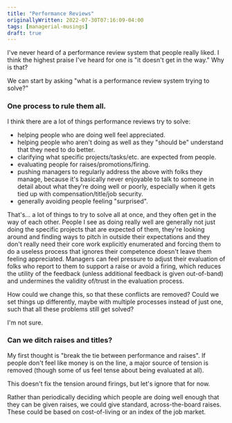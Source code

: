 ```yaml
---
title: "Performance Reviews"
originallyWritten: 2022-07-30T07:16:09-04:00
tags: [managerial-musings]
draft: true
---
```


I've never heard of a performance review system that people really liked. I think the highest praise I've heard for one is "it doesn't get in the way." Why is that?

We can start by asking "what is a performance review system trying to solve?"

<!--more-->

### One process to rule them all.
I think there are a lot of things performance reviews try to solve:
* helping people who are doing well feel appreciated.
* helping people who aren't doing as well as they "should be" understand that they need to do better.
* clarifying what specific projects/tasks/etc. are expected from people.
* evaluating people for raises/promotions/firing.
* pushing managers to regularly address the above with folks they manage, because it's basically never enjoyable to talk to someone in detail about what they're doing well or poorly, especially when it gets tied up with compensation/title/job security.
* generally avoiding people feeling "surprised".

That's... a lot of things to try to solve all at once, and they often get in the way of each other. People I see as doing really well are generally not just doing the specific projects that are expected of them, they're looking around and finding ways to pitch in outside their expectations and they don't really need their core work explicitly enumerated and forcing them to do a useless process that ignores their competence doesn't leave them feeling appreciated. Managers can feel pressure to adjust their evaluation of folks who report to them to support a raise or avoid a firing, which reduces the utility of the feedback (unless additional feedback is given out-of-band) and undermines the validity of/trust in the evaluation process.

How could we change this, so that these conflicts are removed? Could we set things up differently, maybe with multiple processes instead of just one, such that all these problems still get solved?

I'm not sure.

### Can we ditch raises and titles?
My first thought is "break the tie between performance and raises". If people don't feel like money is on the line, a major source of tension is removed (though some of us feel tense about being evaluated at all).

This doesn't fix the tension around firings, but let's ignore that for now.

Rather than periodically deciding which people are doing well enough that they can be given raises, we could give standard, across-the-board raises. These could be based on cost-of-living or an index of the job market. 
